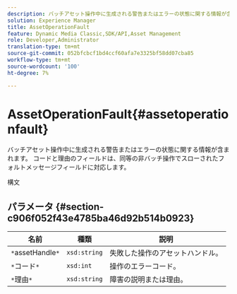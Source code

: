 ```yaml
---
description: バッチアセット操作中に生成される警告またはエラーの状態に関する情報が含まれます。 コードと理由のフィールドは、同等の非バッチ操作でスローされたフォルトメッセージフィールドに対応します。
solution: Experience Manager
title: AssetOperationFault
feature: Dynamic Media Classic,SDK/API,Asset Management
role: Developer,Administrator
translation-type: tm+mt
source-git-commit: 052bfcbcf1bd4ccf60afa7e3325bf58dd07cba85
workflow-type: tm+mt
source-wordcount: '100'
ht-degree: 7%

---
```



# AssetOperationFault{#assetoperationfault}

バッチアセット操作中に生成される警告またはエラーの状態に関する情報が含まれます。 コードと理由のフィールドは、同等の非バッチ操作でスローされたフォルトメッセージフィールドに対応します。

構文

## パラメータ {#section-c906f052f43e4785ba46d92b514b0923}

| 名前 | 種類 | 説明 |
|---|---|---|
| `*`assetHandle`*` | `xsd:string` | 失敗した操作のアセットハンドル。 |
| `*`コード`*` | `xsd:int` | 操作のエラーコード。 |
| `*`理由`*` | `xsd:string` | 障害の説明または理由。 |

